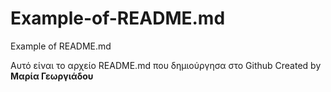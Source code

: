 # Example-of-README.md
Example of README.md

Αυτό είναι το αρχείο README.md που δημιούργησα στο Github
Created by **Μαρία Γεωργιάδου**

